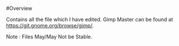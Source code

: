 #Overview

Contains all the file which I have edited. Gimp Master can be found at https://git.gnome.org/browse/gimp/.


Note : Files May/May Not be Stable.
